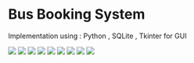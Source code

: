 <h1> Bus Booking System</h1>

Implementation using : Python , SQLite , Tkinter for GUI

<img src="https://github.com/Kaushal-04/GUI-Python-_tkinter_/blob/main/Screenshot/cover.jpg" >
<img src="https://github.com/Kaushal-04/GUI-Python-_tkinter_/blob/main/Screenshot/features.jpg">
<img src="https://github.com/Kaushal-04/GUI-Python-_tkinter_/blob/main/Screenshot/Book_Ticket.jpg">
<img src="https://github.com/Kaushal-04/GUI-Python-_tkinter_/blob/main/Screenshot/TIcket_Book.jpg">
<img src="https://github.com/Kaushal-04/GUI-Python-_tkinter_/blob/main/Screenshot/Check_Booking.jpg">
<img src="https://github.com/Kaushal-04/GUI-Python-_tkinter_/blob/main/Screenshot/Add_Bus_Details.jpg">
<img src="https://github.com/Kaushal-04/GUI-Python-_tkinter_/blob/main/Screenshot/Add_Bus_Operator.jpg">
<img src="https://github.com/Kaushal-04/GUI-Python-_tkinter_/blob/main/Screenshot/Add_Bus.jpg">
<img src="https://github.com/Kaushal-04/GUI-Python-_tkinter_/blob/main/Screenshot/Add_Route.jpg">
